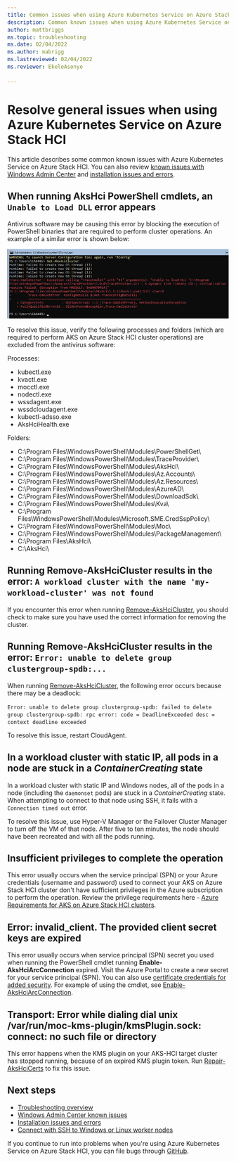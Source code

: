```yaml
---
title: Common issues when using Azure Kubernetes Service on Azure Stack HCI 
description: Common known issues when using Azure Kubernetes Service on Azure Stack HCI 
author: mattbriggs
ms.topic: troubleshooting
ms.date: 02/04/2022
ms.author: mabrigg 
ms.lastreviewed: 02/04/2022
ms.reviewer: EkeleAsonye

---
```


# Resolve general issues when using Azure Kubernetes Service on Azure Stack HCI
This article describes some common known issues with Azure Kubernetes Service on Azure Stack HCI. You can also review [known issues with Windows Admin Center](known-issues-windows-admin-center.md) and [installation issues and errors](known-issues-installation.md).

## When running AksHci PowerShell cmdlets, an `Unable to Load DLL` error appears

Antivirus software may be causing this error by blocking the execution of PowerShell binaries that are required to perform cluster operations. An example of a similar error is shown below:

[ ![Deployment: Connecting to remote server localhost failed.](media/known-issues/get-akshcicluster-error.png) ](media/known-issues/get-akshcicluster-error.png#lightbox)

To resolve this issue, verify the following processes and folders (which are required to perform AKS on Azure Stack HCI cluster operations) are excluded from the antivirus software:

Processes:
- kubectl.exe
- kvactl.exe
- mocctl.exe
- nodectl.exe
- wssdagent.exe
- wssdcloudagent.exe
- kubectl-adsso.exe
- AksHciHealth.exe

Folders:
- C:\Program Files\WindowsPowerShell\Modules\PowerShellGet\
- C:\Program Files\WindowsPowerShell\Modules\TraceProvider\
- C:\Program Files\WindowsPowerShell\Modules\AksHci\
- C:\Program Files\WindowsPowerShell\Modules\Az.Accounts\
- C:\Program Files\WindowsPowerShell\Modules\Az.Resources\
- C:\Program Files\WindowsPowerShell\Modules\AzureAD\
- C:\Program Files\WindowsPowerShell\Modules\DownloadSdk\
- C:\Program Files\WindowsPowerShell\Modules\Kva\
- C:\Program Files\WindowsPowerShell\Modules\Microsoft.SME.CredSspPolicy\
- C:\Program Files\WindowsPowerShell\Modules\Moc\
- C:\Program Files\WindowsPowerShell\Modules\PackageManagement\
- C:\Program Files\AksHci\
- C:\AksHci\

## Running Remove-AksHciCluster results in the error: `A workload cluster with the name 'my-workload-cluster' was not found`

If you encounter this error when running [Remove-AksHciCluster](./reference/ps/remove-akshcicluster.md), you should check to make sure you have used the correct information for removing the cluster.

## Running Remove-AksHciCluster results in the error: `Error: unable to delete group clustergroup-spdb:...`

When running [Remove-AksHciCluster](./reference/ps/remove-akshcicluster.md), the following error occurs because there may be a deadlock:

`Error: unable to delete group clustergroup-spdb: failed to delete group clustergroup-spdb: rpc error: code = DeadlineExceeded desc = context deadline exceeded`

To resolve this issue, restart CloudAgent. 

## In a workload cluster with static IP, all pods in a node are stuck in a _ContainerCreating_ state
In a workload cluster with static IP and Windows nodes, all of the pods in a node (including the `daemonset` pods) are stuck in a _ContainerCreating_ state. When attempting to connect to that node using SSH, it fails with a `Connection timed out` error.

To resolve this issue, use Hyper-V Manager or the Failover Cluster Manager to turn off the VM of that node. After five to ten minutes, the node should have been recreated and with all the pods running.
## Insufficient privileges to complete the operation

This error usually occurs when the service principal (SPN) or your Azure credentials (username and password) used to connect your AKS on Azure Stack HCI cluster don't have sufficient privileges in the Azure subscription to perform the operation. Review the privilege requirements here - [Azure Requirements for AKS on Azure Stack HCI clusters](/azure-stack/aks-hci/system-requirements#azure-requirements).

## Error: invalid_client. The provided client secret keys are expired

This error usually occurs when service principal (SPN) secret you used when running the PowerShell cmdlet running **Enable-AksHciArcConnection** expired. Visit the Azure Portal to create a new secret for your service principal (SPN). You can also use [certificate credentials for added security](/azure/active-directory/develop/active-directory-certificate-credentials). For example of using the cmdlet, see [Enable-AksHciArcConnection](./reference/ps/enable-akshciarcconnection.md).

## Transport: Error while dialing dial unix /var/run/moc-kms-plugin/kmsPlugin.sock: connect: no such file or directory

This error happens when the KMS plugin on your AKS-HCI target cluster has stopped running, because of an expired KMS plugin token. Run [Repair-AksHciCerts](./reference/ps/repair-akshcicerts) to fix this issue.

## Next steps

- [Troubleshooting overview](troubleshoot-overview.md)
- [Windows Admin Center known issues](known-issues-windows-admin-center.md)
- [Installation issues and errors](known-issues-installation.md)
- [Connect with SSH to Windows or Linux worker nodes](./ssh-connection.md)

If you continue to run into problems when you're using Azure Kubernetes Service on Azure Stack HCI, you can file bugs through [GitHub](https://aka.ms/aks-hci-issues).
